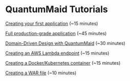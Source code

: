 # QuantumMaid Tutorials

[Creating your first application](basic/BasicTutorial.md) (~15 minutes)

[Full production-grade application](todo) (~45 minutes)

[Domain-Driven Design with QuantumMaid](todo) (~30 minutes)

[Creating an AWS Lambda endpoint](todo) (~15 minutes)

[Creating a Docker/Kubernetes container](todo) (~15 minutes)

[Creating a WAR file](todo) (~10 minutes)